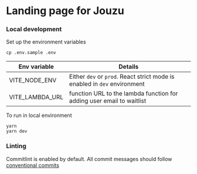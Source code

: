 # Landing page for Jouzu

### Local development

Set up the environment variables

```
cp .env.sample .env
```

| Env variable    | Details                                                                   |
| --------------- | ------------------------------------------------------------------------- |
| VITE_NODE_ENV   | Either `dev` or `prod`. React strict mode is enabled in `dev` environment |
| VITE_LAMBDA_URL | function URL to the lambda function for adding user email to waitlist     |

To run in local environment

```
yarn
yarn dev
```

### Linting

Commitlint is enabled by default. All commit messages should follow [conventional commits](https://github.com/conventional-changelog/commitlint/tree/master/%40commitlint/config-conventional)
